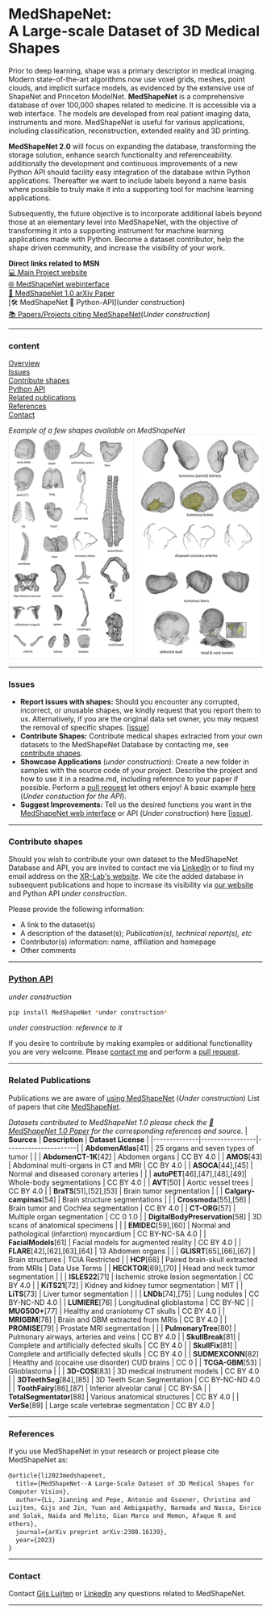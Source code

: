 # MedShapeNet: <br> A Large-scale Dataset of 3D Medical Shapes
Prior to deep learning, shape was a primary descriptor in medical imaging. Modern state-of-the-art algorithms now use voxel grids, meshes, point clouds, and implicit surface models, as evidenced by the extensive use of ShapeNet and Princeton ModelNet. **MedShapeNet** is a comprehensive database of over 100,000 shapes related to medicine. It is accessible via a web interface. The models are developed from real patient imaging data, instruments and more. MedShapeNet is useful for various applications, including classification, reconstruction, extended reality and 3D printing.

**MedShapeNet 2.0** will focus on expanding the database, transforming the storage solution, enhance search functionality and referenceability. additionally the development and continuous improvements of a new Python API should facility easy integration of the database within Python applications. Thereafter we want to include labels beyond a name basis where possible to truly make it into a supporting tool for machine learning applications.

Subsequently, the future objective is to incorporate additional labels beyond those at an elementary level into MedShapeNet, with the objective of transforming it into a supporting instrument for machine learning applications made with Python.
Become a dataset contributor, help the shape driven community, and increase the visibility of your work.

**Direct links related to MSN**<br>
[💻 Main Project website](https://medshapenet.ikim.nrw/)<br>
[&#127760; MedShapeNet webinterface](https://medshapenet-ikim.streamlit.app/)<br>
[&#128196; MedShapeNet 1.0 arXiv Paper](https://arxiv.org/pdf/2308.16139)<br>
[🛠 MedShapeNet 🐍 Python-API](under construction)<br>
[📚 Papers/Projects citing MedShapeNet]()(*Under construction*)<br>
****
### content
[Overview](#medshapenet--a-large-scale-dataset-of-3d-medical-shapes)<br>
[Issues](#issues)<br>
[Contribute shapes](#contribute-shapes)<br>
[Python API](#python-api)<br>
[Related publications](#related-publications)<br>
[References](#references)<br>
[Contact](#contact)<br>

*Example of a few shapes available on MedShapeNet*
![Example of a few shapes available on MedShapeNet](ImagesOnGithub/ExampleShapesMSN.png)

****
### Issues
- **Report issues with shapes:** Should you encounter any corrupted, incorrect, or unusable shapes, we kindly request that you report them to us. Alternatively, if you are the original data set owner, you may request the removal of specific shapes. [[issue](https://github.com/GLARKI/MedShapeNet2.0/issues)]
- **Contribute Shapes:** Contribute medical shapes extracted from your own datasets to the MedShapeNet Database by contacting me, see [contribute shapes](#contribute-shapes).
- **Showcase Applications** (*under construction*): Create a new folder in samples with the source code of your project. Describe the project and how to use it in a readme.md, including reference to your paper if possible. Perform a [pull request](https://github.com/GLARKI/MedShapeNet2.0/pulls
) let others enjoy! A basic example [here](https://github.com/glarki/medshapenet-feedback/tree/main/anatomy-completor) (*Under constuction for the API*).
- **Suggest Improvements:** Tell us the desired functions you want in the [MedShapeNet web interface](https://medshapenet-ikim.streamlit.app/) or API (*Under construction*) here [[issue](https://github.com/GLARKI/MedShapeNet2.0/issues)].
****
### Contribute shapes
Should you wish to contribute your own dataset to the MedShapeNet Database and API, you are invited to contact me via [LinkedIn](www.linkedin.com/in/gijsl) or to find my email address on the [XR-Lab's website](https://xrlab.ikim.nrw/). We cite the added database in subsequent publications and hope to increase its visibility via [our website](https://medshapenet-ikim.streamlit.app/) and Python API *under construction*.

Please provide the following information:
- A link to the dataset(s)
- A description of the dataset(s); *Publication(s), technical report(s), etc*
- Contributor(s) information: name, affiliation and homepage
- Other comments
****
### [Python API](https://pypi.org/project/MedShapeNetCore/) 
*under construction*
```bash
pip install MedShapeNet *under construction*
```
*under construction: reference to it*

If you desire to contribute by making examples or additional functionallity you are very welcome. Please [contact me](#contact) and perform a [pull request](https://github.com/GLARKI/MedShapeNet2.0/pulls).
****
### Related Publications
Publications we are aware of [using MedShapeNet](https://proj-page.github.io/medshapenet_publications.html) (*Under construction*)
List of papers that cite [MedShapeNet](https://scholar.google.com/scholar?cites=6282337273428834698&as_sdt=2005&sciodt=0,5&hl=en).

*Datasets contributed to MedShapeNet 1.0*
*please check the [&#128196; MedShapeNet 1.0 Paper](https://arxiv.org/pdf/2308.16139) for the corresponding references and source.*
| **Sources**  | **Description** | **Dataset License**  |
|--------------|-----------------|----------------------|
| **AbdomenAtlas**[41]          | 25 organs and seven types of tumor            |                   |
| **AbdomenCT-1K**[42]          | Abdomen organs                                | CC BY 4.0         |
| **AMOS**[43]                  | Abdominal multi-organs in CT and MRI          | CC BY 4.0         |
| **ASOCA**[44],[45]            | Normal and diseased coronary arteries         |                   |
| **autoPET**[46],[47],[48],[49]| Whole-body segmentations                      | CC BY 4.0         |
| **AVT**[50]                   | Aortic vessel trees                           | CC BY 4.0         |
| **BraTS**[51],[52],[53]       | Brain tumor segmentation                      |                   |
| **Calgary-campinas**[54]      | Brain structure segmentations                 |                   |
| **Crossmoda**[55],[56]        | Brain tumor and Cochlea segmentation          | CC BY 4.0         |
| **CT-ORG**[57]                | Multiple organ segmentation                   | CC 0 1.0          |
| **DigitalBodyPreservation**[58] | 3D scans of anatomical specimens            |                   |
| **EMIDEC**[59],[60]           | Normal and pathological (infarction) myocardium | CC BY-NC-SA 4.0 |
| **FacialModels**[61]          | Facial models for augmented reality           | CC BY 4.0         |
| **FLARE**[42],[62],[63],[64]  | 13 Abdomen organs                             |                   |
| **GLISRT**[65],[66],[67]      | Brain structures                              | TCIA Restricted   |
| **HCP**[68]                   | Paired brain-skull extracted from MRIs        | Data Use Terms    |
| **HECKTOR**[69],[70]          | Head and neck tumor segmentation              |                   |
| **ISLES22**[71]               | Ischemic stroke lesion segmentation           | CC BY 4.0         |
| **KiTS21**[72]                | Kidney and kidney tumor segmentation          | MIT               |
| **LiTS**[73]                  | Liver tumor segmentation                      |                   |
| **LNDb**[74],[75]             | Lung nodules                                  | CC BY-NC-ND 4.0   |
| **LUMIERE**[76]               | Longitudinal glioblastoma                     | CC BY-NC          |
| **MUG500+**[77]               | Healthy and craniotomy CT skulls              | CC BY 4.0         |
| **MRIGBM**[78]                | Brain and GBM extracted from MRIs             | CC BY 4.0         |
| **PROMISE**[79]               | Prostate MRI segmentation                     |                   |
| **PulmonaryTree**[80]         | Pulmonary airways, arteries and veins         | CC BY 4.0         |
| **SkullBreak**[81]            | Complete and artificially defected skulls     | CC BY 4.0         |
| **SkullFix**[81]              | Complete and artificially defected skulls     | CC BY 4.0         |
| **SUDMEXCONN**[82]            | Healthy and (cocaine use disorder) CUD brains | CC 0              |
| **TCGA-GBM**[53]              | Glioblastoma                                  |                   |
| **3D-COSI**[83]               | 3D medical instrument models                  | CC BY 4.0         |
| **3DTeethSeg**[84],[85]       | 3D Teeth Scan Segmentation                    | CC BY-NC-ND 4.0   |
| **ToothFairy**[86],[87]       | Inferior alveolar canal                       | CC BY-SA          |
| **TotalSegmentator**[88]      | Various anatomical structures                 | CC BY 4.0         |
| **VerSe**[89]                 | Large scale vertebrae segmentation            | CC BY 4.0         |
****
### References
If you use MedShapeNet in your research or project please cite MedShapeNet as:
```
@article{li2023medshapenet,
  title={MedShapeNet--A Large-Scale Dataset of 3D Medical Shapes for Computer Vision},
  author={Li, Jianning and Pepe, Antonio and Gsaxner, Christina and Luijten, Gijs and Jin, Yuan and Ambigapathy, Narmada and Nasca, Enrico and Solak, Naida and Melito, Gian Marco and Memon, Afaque R and others},
  journal={arXiv preprint arXiv:2308.16139},
  year={2023}
}
```
****
### Contact
Contact [Gijs Luijten](mailto:gijs.luijten@uk-essen.de) or [LinkedIn](www.linkedin.com/in/gijsl) any questions related to MedShapeNet.
****